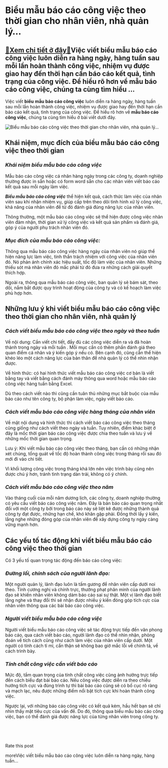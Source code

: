 Biểu mẫu báo cáo công việc theo thời gian cho nhân viên, nhà quản lý…
=====================================================================

[:gift:Xem chi tiết ở đây:gift:](https://hddtvn.com/bieu-mau-bao-cao-cong-viec-theo-thoi-gian-cho-nhan-vien-nha-quan-ly/)Việc viết biểu mẫu báo cáo công việc luôn diễn ra hàng ngày, hàng tuần sau mỗi lần hoàn thành công việc, nhiệm vụ được giao hay đến thời hạn cần báo cáo kết quả, tình trạng của công việc. Để hiểu rõ hơn về mẫu báo cáo công việc, chúng ta cùng tìm hiểu …
-------------------------------------------------------------------------------------------------------------------------------------------------------------------------------------------------------------------------------------------------------------

Việc viết **biểu** **mẫu báo cáo công việc** luôn diễn ra hàng ngày, hàng tuần sau mỗi lần hoàn thành công việc, nhiệm vụ được giao hay đến thời hạn cần báo cáo kết quả, tình trạng của công việc. Để hiểu rõ hơn về **mẫu báo cáo công việc**, chúng ta cùng tìm hiểu ở bài viết dưới đây.


![Biểu mẫu báo cáo công việc theo thời gian cho nhân viên, nhà quản lý…](https://hddtvn.com/wp-content/uploads/2021/01/workplace-top-view-businessman-professional-working-table-analyzing-documents-laptop-paperwork-pictures_80590-6630.jpg)


Khái niệm, mục đích của biểu mẫu báo cáo công việc theo thời gian
-----------------------------------------------------------------


### ***Khái niệm biểu mẫu báo cáo công việc***


Mẫu báo cáo công việc cá nhân hàng ngày trong các công ty, doanh nghiệp thường được in sẵn hoặc có form word sẵn cho các nhân viên viết báo cáo kết quả sau mỗi ngày làm việc.


***Biểu mẫu báo cáo công việc*** thể hiện kết quả, cách thức làm việc của nhân viên sau khi nhận nhiệm vụ, giúp cấp trên theo dõi tình hình xử lý công việc, khả năng của nhân viên để từ đó đánh giá đúng năng lực của nhân viên.


Thông thường, một mẫu báo cáo công việc sẽ thể hiện được công việc nhân viên đảm nhận, thời gian xử lý công việc và kết quả sản phẩm và đánh giá, góp ý của người phụ trách nhân viên đó.


### ***Mục đích của mẫu báo cáo công việc:***


Thông qua mẫu báo cáo công việc hàng ngày của nhân viên nó giúp thể hiện năng lực làm việc, tinh thần trách nhiệm với công việc của nhân viên đó. Nó phản ánh chính xác hiệu suất, tốc độ làm việc của nhân viên. Những thiếu sót mà nhân viên đó mắc phải từ đó đưa ra những cách giải quyết thích hợp.


Ngoài ra, thông qua mẫu báo cáo công việc, ban quản lý sẽ bám sát, theo dõi, nắm bắt được quy trình hoạt động của công ty và có kế hoạch làm việc phù hợp hơn.


Những lưu ý khi viết biểu mẫu báo cáo công việc theo thời gian cho nhân viên, nhà quản lý
-----------------------------------------------------------------------------------------


### ***Cách viết biểu mẫu báo cáo công việc theo ngày và theo tuần***


Về nội dung: Cần viết chi tiết, đầy đủ các công việc diễn ra và đã hoàn thành trong ngày và mỗi tuần . Mỗi mục cần có thêm phần đánh giá theo quan điểm cá nhân và ý kiến góp ý nếu có. Bên cạnh đó, cũng cẫn thể hiện khéo léo một cách năng lực của bản thân để nhà quản lý có thể nhìn nhận được.


Về hình thức: có hai hình thức viết mẫu báo cáo công việc cơ bản là viết bằng tay và viết bằng cách đánh máy thông qua word hoặc mẫu báo cáo công việc hàng tuần bằng Excel.


Dù theo cách viết nào thì cũng cần tuân thủ những mục bắt buộc của mẫu báo cáo như tên công ty, bộ phận làm việc, ngày viết báo cáo.


### ***Cách viết mẫu báo cáo công việc hàng tháng của nhân viên***


Về mặt nội dung và hình thức thì cách viết báo cáo công việc theo tháng cũng giống như cách viết theo ngày và tuần. Tuy nhiên, điểm khác biệt ở đây là mốc thời gian báo cáo công việc được chia theo tuần và lưu ý về những mốc thời gian quan trọng.


Lưu ý: Khi viết mẫu báo cáo công việc theo tháng, bạn cần có những nhận xét chúng, tổng quát về tốc độ hoàn thành công việc trong tháng rồi sau đó mới đi vào chi tiết.


Vì khối lượng công việc trong tháng khá lớn nên việc trình bày cũng nên được chú ý hơn, tránh tình trạng dàn trải, không có ý chính.


### ***Cách viết mẫu báo cáo công việc theo năm***


Vào tháng cuối của mỗi năm dương lịch, các công ty, doanh nghiệp thường có yêu cầu viết báo cáo công việc năm. Đây là bản báo cáo quan trọng nhất đối với một công ty bởi trong báo cáo này sẽ liệt kê được những thành quả công ty đạt được, những hạn chế, khó khăn gặp phải. Đồng thời lấy ý kiến, lắng nghe những đóng góp của nhân viên để xây dựng công ty ngày càng vững mạnh hơn.


Các yếu tố tác động khi viết biểu mẫu báo cáo công việc theo thời gian
----------------------------------------------------------------------


Có 3 yếu tố quan trọng tác động đến báo cáo công việc:


### ***Đường lối, chính sách của người lãnh đạo:***


Một người quản lý, lãnh đạo luôn là tấm gương để nhân viên cấp dưới noi theo. Tính cương nghị và chính trực, thưởng phạt phân minh của người lãnh đạo sẽ khiến nhân viên không dám báo cáo sai sự thật. Một vị lãnh đạo biết lắng nghe và thay đổi thì sẽ nhận được nhiều ý kiến đóng góp tích cực của nhân viên thông qua các bài báo cáo công việc.


### ***Người viết biểu mẫu báo cáo công việc***


Người viết biểu mẫu báo cáo công việc sẽ tác động trực tiếp đến văn phong báo cáo, qua cách viết báo cáo, người lãnh đạo có thể nhìn nhận, phỏng đoán về tích cách cũng như cách làm việc của nhân viên cấp dưới. Một người có tính cách tỉ mỉ, cẩn thận sẽ không bao giờ mắc lỗi về chính tả, về cách trình bày.


### ***Tính chất công việc cần viết báo cáo***


Mức độ, tầm quan trọng của tính chất công việc cũng ảnh hưởng trực tiếp đến cách biểu đạt bài báo cáo. Nếu công việc được diễn ra theo chiều hướng tích cực và đúng trình tự thì bài báo cáo cũng sẽ có bố cục rõ ràng và mạch lạc, nêu được những điểm nổi bật tích cực khi hoàn thành công việc.


Ngược lại, với những báo cáo công việc có kết quả kém, hầu hết bạn sẽ chỉ nhìn thấy mặt tiêu cực của vấn đề. Do đó, thông qua biểu mẫu báo cáo công việc, bạn có thể đánh giá được năng lực của từng nhân viên trong công ty.


 


 








































Rate this post


moreViệc viết biểu mẫu báo cáo công việc luôn diễn ra hàng ngày, hàng tuần…

